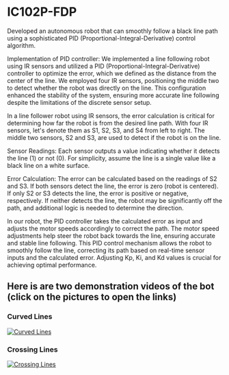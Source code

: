 # IC102P-FDP
Developed an autonomous robot that can smoothly follow a black line path using a sophisticated PID (Proportional-Integral-Derivative) control algorithm.

 Implementation of PID controller:
We implemented a line following robot using IR sensors and  utilized a PID (Proportional-Integral-Derivative) controller to optimize the error, which we defined as the distance from the center of the line.
 We employed four IR sensors, positioning the middle two to detect whether the robot was directly on the line. This configuration enhanced the stability of the system, ensuring more accurate line following despite the limitations of the discrete sensor setup.
 
In a line follower robot using IR sensors, the error calculation is critical for determining how far the robot is from the desired line path. With four IR sensors, let's denote them as S1, S2, S3, and S4 from left to right. The middle two sensors, S2 and S3, are used to detect if the robot is on the line.

Sensor Readings: Each sensor outputs a value indicating whether it detects the line (1) or not (0). For simplicity, assume the line is a single value like a black line on a white surface.

Error Calculation: The error can be calculated based on the readings of S2 and S3. If both sensors detect the line, the error is zero (robot is centered). If only S2 or S3 detects the line, the error is positive or negative, respectively. If neither detects the line, the robot may be significantly off the path, and additional logic is needed to determine the direction.

In our robot, the PID controller takes the calculated error as input and adjusts the motor speeds accordingly to correct the path. The motor speed adjustments help steer the robot back towards the line, ensuring accurate and stable line following.
This PID control mechanism allows the robot to smoothly follow the line, correcting its path based on real-time sensor inputs and the calculated error. Adjusting Kp, Ki, and Kd values is crucial for achieving optimal performance.

## Here is are two demonstration videos of the bot (click on the pictures to open the links)
### Curved Lines
[![Curved Lines](https://img.youtube.com/vi/1QRYZWzfOks/0.jpg)](https://www.youtube.com/watch?v=1QRYZWzfOks)
### Crossing Lines
[![Crossing Lines](https://img.youtube.com/vi/77Q0gCPeaZU/0.jpg)](https://www.youtube.com/watch?v=77Q0gCPeaZU)



